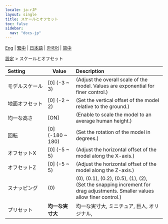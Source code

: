 ```yaml
---
locale: ja-rJP
layout: single
title: スケールとオフセット
toc: false
sidebar:
  nav: "docs-jp"
---
```

[Eng](/dancexr/menu/2025.4/actor/scale_&_offset) | [繁中](/tw/dancexr/menu/2025.4/actor/scale_&_offset) | [日本語](/jp/dancexr/menu/2025.4/actor/scale_&_offset) | [한국어](/kr/dancexr/menu/2025.4/actor/scale_&_offset) | [简中](/zh/dancexr/menu/2025.4/actor/scale_&_offset)

[設定](../menu#設定) > スケールとオフセット



| Setting | Value | Description |
| :--- | --- | :--- |
|<nobr>モデルスケール</nobr>| [0] (-3 ~ 3) | (Adjust the overall scale of the model. Values are exponential for finer control.)
|<nobr>地面オフセット</nobr>| [0] (-2 ~ 2) | (Set the vertical offset of the model relative to the ground.)
|<nobr>均一な高さ</nobr>| [ON] | (Enable to scale the model to an average human height.)
|<nobr>回転</nobr>| [0] (-180 ~ 180) | (Set the rotation of the model in degrees.)
|<nobr>オフセットX</nobr>| [0] (-5 ~ 5) | (Adjust the horizontal offset of the model along the X-axis.)
|<nobr>オフセットZ</nobr>| [0] (-5 ~ 5) | (Adjust the horizontal offset of the model along the Z-axis.)
|<nobr>スナッピング</nobr>| (0) | (0), (0.1), (0.2), (0.5), (1), (2), <br/>(Set the snapping increment for drag adjustments. Smaller values allow finer control.)
|<nobr>プリセット</nobr>| **均一な実寸大** | 均一な実寸大, ミニチュア, 巨人, オリジナル,  |
